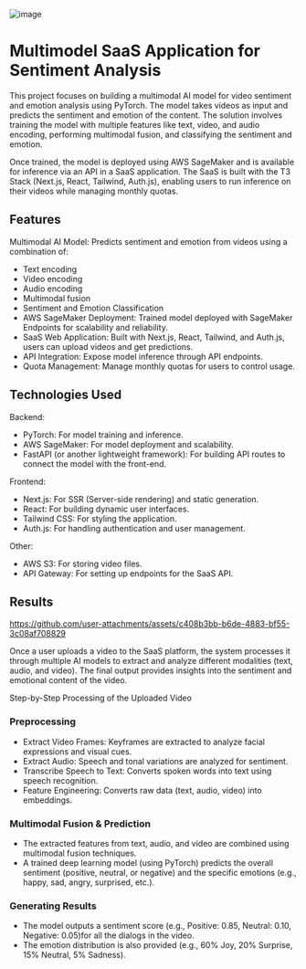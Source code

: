 ![image](https://github.com/user-attachments/assets/861404da-d50f-4bf0-86cb-9175a97936ce)

# Multimodel SaaS Application for Sentiment Analysis

This project focuses on building a multimodal AI model for video sentiment and emotion analysis using PyTorch. The model takes videos as input and predicts the sentiment and emotion of the content. The solution involves training the model with multiple features like text, video, and audio encoding, performing multimodal fusion, and classifying the sentiment and emotion.

Once trained, the model is deployed using AWS SageMaker and is available for inference via an API in a SaaS application. The SaaS is built with the T3 Stack (Next.js, React, Tailwind, Auth.js), enabling users to run inference on their videos while managing monthly quotas.

## Features
Multimodal AI Model: Predicts sentiment and emotion from videos using a combination of:
- Text encoding
- Video encoding
- Audio encoding
- Multimodal fusion
- Sentiment and Emotion Classification
- AWS SageMaker Deployment: Trained model deployed with SageMaker Endpoints for scalability and reliability.
- SaaS Web Application: Built with Next.js, React, Tailwind, and Auth.js, users can upload videos and get predictions.
- API Integration: Expose model inference through API endpoints.
- Quota Management: Manage monthly quotas for users to control usage.

## Technologies Used
Backend:

- PyTorch: For model training and inference.
- AWS SageMaker: For model deployment and scalability.
- FastAPI (or another lightweight framework): For building API routes to connect the model with the front-end.

Frontend:
- Next.js: For SSR (Server-side rendering) and static generation.
- React: For building dynamic user interfaces.
- Tailwind CSS: For styling the application.
- Auth.js: For handling authentication and user management.

Other:
- AWS S3: For storing video files.
- API Gateway: For setting up endpoints for the SaaS API.

## Results

https://github.com/user-attachments/assets/c408b3bb-b6de-4883-bf55-3c08af708829

Once a user uploads a video to the SaaS platform, the system processes it through multiple AI models to extract and analyze different modalities (text, audio, and video). The final output provides insights into the sentiment and emotional content of the video.

Step-by-Step Processing of the Uploaded Video
### Preprocessing

- Extract Video Frames: Keyframes are extracted to analyze facial expressions and visual cues.
- Extract Audio: Speech and tonal variations are analyzed for sentiment.
- Transcribe Speech to Text: Converts spoken words into text using speech recognition.
- Feature Engineering: Converts raw data (text, audio, video) into embeddings.

### Multimodal Fusion & Prediction

- The extracted features from text, audio, and video are combined using multimodal fusion techniques.
- A trained deep learning model (using PyTorch) predicts the overall sentiment (positive, neutral, or negative) and the specific emotions (e.g., happy, sad, angry, surprised, etc.).

### Generating Results
- The model outputs a sentiment score (e.g., Positive: 0.85, Neutral: 0.10, Negative: 0.05)for all the dialogs in the video.
- The emotion distribution is also provided (e.g., 60% Joy, 20% Surprise, 15% Neutral, 5% Sadness).
